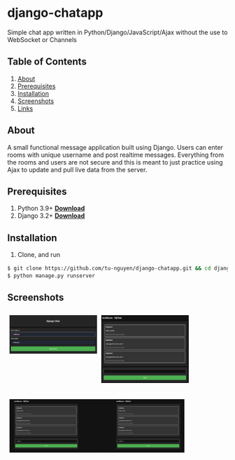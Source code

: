 # django-chatapp

Simple chat app written in Python/Django/JavaScript/Ajax without the use to WebSocket or Channels

## Table of Contents

1. [About](#about)
2. [Prerequisites](#prerequisites)
3. [Installation](#installation)
4. [Screenshots](#Screenshots)
5. [Links](#links)

## About

A small functional message application built using Django. Users can enter rooms with unique username and post realtime messages. Everything from the rooms and users are not secure and this is meant to just practice using Ajax to update and pull live data from the server.

## Prerequisites

1. Python 3.9+ **[Download](https://www.python.org/downloads/)**
2. Django 3.2+ **[Download](https://www.djangoproject.com/download/)**

## Installation

1. Clone, and run

```bash
$ git clone https://github.com/tu-nguyen/django-chatapp.git && cd django-chatapp
$ python manage.py runserver
```

## Screenshots

[<img src="screenshots/example1.PNG" align="left"
width="200"
    hspace="5" vspace="10">](screenshots/example1.PNG)
[<img src="screenshots/example2.PNG" align=""
width="200"
    hspace="5" vspace="10">](screenshots/example2.PNG)

[<img src="screenshots/example3.PNG" align=""
width="400"
    hspace="5" vspace="10">](screenshots/example3.PNG)
